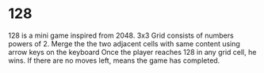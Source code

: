 # 128
128 is a mini game inspired from 2048.
3x3 Grid consists of numbers powers of 2.
Merge the the two adjacent cells with same content using arrow keys on the keyboard
Once the player reaches 128 in any grid cell, he wins.
If there are no moves left, means the game has completed.
